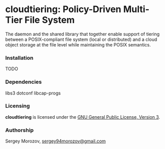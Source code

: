 # **cloudtiering**: Policy-Driven Multi-Tier File System
The daemon and the shared library that together enable support of tiering
between a POSIX-compliant file system (local or distributed)
and a cloud object storage at the file level while maintaining the POSIX semantics.

### Installation
TODO

### Dependencies
libs3
dotconf
libcap-progs

### Licensing
**cloudtiering** is licensed under the [GNU General Public License, Version 3](LICENSE.md).

### Authorship
Sergey Morozov, sergey94morozov@gmail.com
